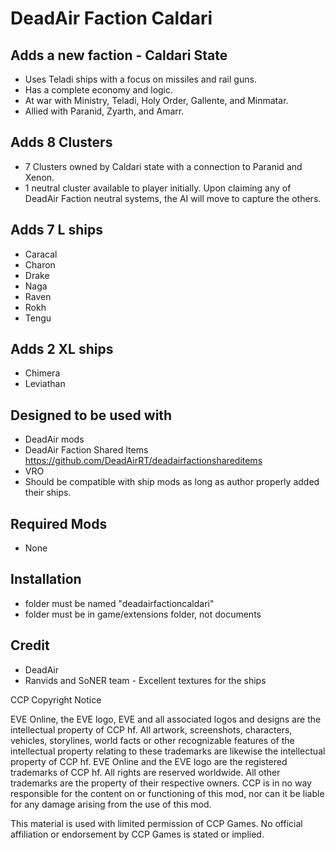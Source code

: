 # DeadAir Faction Caldari

## Adds a new faction - Caldari State
- Uses Teladi ships with a focus on missiles and rail guns.
- Has a complete economy and logic.
- At war with Ministry, Teladi, Holy Order, Gallente, and Minmatar.
- Allied with Paranid, Zyarth, and Amarr.

## Adds 8 Clusters
- 7 Clusters owned by Caldari state with a connection to Paranid and Xenon.
- 1 neutral cluster available to player initially. Upon claiming any of DeadAir Faction neutral systems, the AI will move to capture the others.

## Adds 7 L ships
- Caracal
- Charon
- Drake
- Naga
- Raven
- Rokh
- Tengu

## Adds 2 XL ships
- Chimera
- Leviathan

## Designed to be used with
- DeadAir mods
- DeadAir Faction Shared Items https://github.com/DeadAirRT/deadairfactionshareditems
- VRO
- Should be compatible with ship mods as long as author properly added their ships.

## Required Mods
- None

## Installation
- folder must be named "deadairfactioncaldari"
- folder must be in game/extensions folder, not documents

## Credit
- DeadAir
- Ranvids and SoNER team - Excellent textures for the ships

CCP Copyright Notice

EVE Online, the EVE logo, EVE and all associated logos and designs are the intellectual property of CCP hf. All artwork, screenshots, characters, vehicles, storylines, world facts or other recognizable features of the intellectual property relating to these trademarks are likewise the intellectual property of CCP hf. EVE Online and the EVE logo are the registered trademarks of CCP hf. All rights are reserved worldwide. All other trademarks are the property of their respective owners. CCP is in no way responsible for the content on or functioning of this mod, nor can it be liable for any damage arising from the use of this mod.

This material is used with limited permission of CCP Games. No official affiliation or endorsement by CCP Games is stated or implied.
